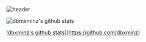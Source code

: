

![header](https://capsule-render.vercel.app/api?type=waving&color=6694D0&height=350&section=header&text=minz&desc=Hello%20👻&descSize=25&fontSize=40&fontColor=FFFFFF)
<!-- [![Top Langs](https://github-readme-stats.vercel.app/api/top-langs/?username=dbxminz&layout=compact&theme=nord)](https://github.com/dbxminz) -->

![dbmxminz's github stats](https://github-readme-stats.vercel.app/api?username=dbxminz&show_icons=true)

[!dbxminz's github stats](https://github-readme-stats.vercel.app/api/top-langs/?username=dbxminz&show_icons=true&hide_border=true&title_color=004386&icon_color=004386&layout=compact)](https://github.com/dbxminz)
